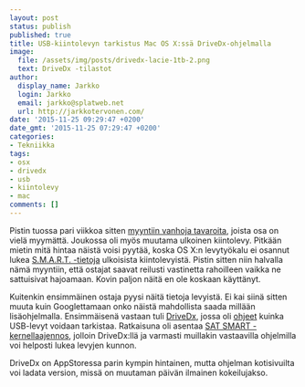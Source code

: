 ```yaml
---
layout: post
status: publish
published: true
title: USB-kiintolevyn tarkistus Mac OS X:ssä DriveDx-ohjelmalla
image:
  file: /assets/img/posts/drivedx-lacie-1tb-2.png
  text: DriveDx -tilastot
author:
  display_name: Jarkko
  login: Jarkko
  email: jarkko@splatweb.net
  url: http://jarkkotervonen.com/
date: '2015-11-25 09:29:47 +0200'
date_gmt: '2015-11-25 07:29:47 +0200'
categories:
- Tekniikka
tags:
- osx
- drivedx
- usb
- kiintolevy
- mac
comments: []
---
```

Pistin tuossa pari viikkoa sitten [myyntiin vanhoja tavaroita](http://jarkkotervonen.com/2015/11/varastontyhjennysta-eli-myynnissa-tavaroita/), joista osa on vielä myymättä. Joukossa oli myös muutama ulkoinen kiintolevy. Pitkään mietin mitä hintaa näistä voisi pyytää, koska OS X:n levytyökalu ei osannut lukea [S.M.A.R.T. -tietoja](https://fi.wikipedia.org/wiki/S.M.A.R.T.) ulkoisista kiintolevyistä. Pistin sitten niin halvalla nämä myyntiin, että ostajat saavat reilusti vastinetta rahoilleen vaikka ne sattuisivat hajoamaan. Kovin paljon näitä en ole koskaan käyttänyt.

Kuitenkin ensimmäinen ostaja pyysi näitä tietoja levyistä. Ei kai siinä sitten muuta kuin Googlettamaan onko näistä mahdollista saada millään lisäohjelmalla. Ensimmäisenä vastaan tuli [DriveDx](http://binaryfruit.com/drivedx/), jossa oli [ohjeet](http://binaryfruit.com/drivedx/usb-drive-support) kuinka USB-levyt voidaan tarkistaa. Ratkaisuna oli asentaa [SAT SMART -kernellaajennos](https://github.com/kasbert/OS-X-SAT-SMART-Driver), jolloin DriveDx:llä ja varmasti muillakin vastaavilla ohjelmilla voi helposti lukea levyjen kunnon.

DriveDx on AppStoressa parin kympin hintainen, mutta ohjelman kotisivuilta voi ladata version, missä on muutaman päivän ilmainen kokeilujakso.

